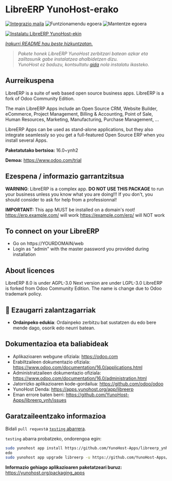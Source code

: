 <!--
Ohart ongi: README hau automatikoki sortu da <https://github.com/YunoHost/apps/tree/master/tools/readme_generator>ri esker
EZ editatu eskuz.
-->

# LibreERP YunoHost-erako

[![Integrazio maila](https://dash.yunohost.org/integration/libreerp.svg)](https://dash.yunohost.org/appci/app/libreerp) ![Funtzionamendu egoera](https://ci-apps.yunohost.org/ci/badges/libreerp.status.svg) ![Mantentze egoera](https://ci-apps.yunohost.org/ci/badges/libreerp.maintain.svg)

[![Instalatu LibreERP YunoHost-ekin](https://install-app.yunohost.org/install-with-yunohost.svg)](https://install-app.yunohost.org/?app=libreerp)

*[Irakurri README hau beste hizkuntzatan.](./ALL_README.md)*

> *Pakete honek LibreERP YunoHost zerbitzari batean azkar eta zailtasunik gabe instalatzea ahalbidetzen dizu.*  
> *YunoHost ez baduzu, kontsultatu [gida](https://yunohost.org/install) nola instalatu ikasteko.*

## Aurreikuspena

LibreERP is a suite of web based open source business apps. LibreERP is a fork of Odoo Community Edition.

The main LibreERP Apps include an Open Source CRM, Website Builder, eCommerce, Project Management, Billing &amp; Accounting, Point of Sale, Human Resources, Marketing, Manufacturing, Purchase Management, ...

LibreERP Apps can be used as stand-alone applications, but they also integrate seamlessly so you get a full-featured Open Source ERP when you install several Apps.


**Paketatutako bertsioa:** 16.0~ynh2

**Demoa:** <https://www.odoo.com/trial>
## Ezespena / informazio garrantzitsua

**WARNING**: LibreERP is a complex app. **DO NOT USE THIS PACKAGE** to run your business unless you know what you are doing!!! If you don't, you should consider to ask for help from a professionnal!

**IMPORTANT:** This app MUST be installed on a domain's root!
https://erp.example.com/ will work
https://example.com/erp/ will NOT work

To connect on your LibreERP
-----------
- Go on https://YOURDOMAIN/web
- Login as "admin" with the master password you provided during installation

About licences
-----------
LibreERP 8.0 is under AGPL-3.0
Next version are under LGPL-3.0
LibreERP is forked from Odoo Community Edition. The name is change due to Odoo trademark policy.

## :red_circle: Ezaugarri zalantzagarriak

- **Ordainpeko edukia**: Ordainpeko zerbitzu bat sustatzen du edo bere mende dago, osorik edo neurri batean.

## Dokumentazioa eta baliabideak

- Aplikazioaren webgune ofiziala: <https://odoo.com>
- Erabiltzaileen dokumentazio ofiziala: <https://www.odoo.com/documentation/16.0/applications.html>
- Administratzaileen dokumentazio ofiziala: <https://www.odoo.com/documentation/16.0/administration.html>
- Jatorrizko aplikazioaren kode-gordailua: <https://github.com/odoo/odoo>
- YunoHost Denda: <https://apps.yunohost.org/app/libreerp>
- Eman errore baten berri: <https://github.com/YunoHost-Apps/libreerp_ynh/issues>

## Garatzaileentzako informazioa

Bidali `pull request`a [`testing` abarrera](https://github.com/YunoHost-Apps/libreerp_ynh/tree/testing).

`testing` abarra probatzeko, ondorengoa egin:

```bash
sudo yunohost app install https://github.com/YunoHost-Apps/libreerp_ynh/tree/testing --debug
edo
sudo yunohost app upgrade libreerp -u https://github.com/YunoHost-Apps/libreerp_ynh/tree/testing --debug
```

**Informazio gehiago aplikazioaren paketatzeari buruz:** <https://yunohost.org/packaging_apps>
